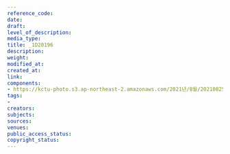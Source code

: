 ```yaml
---
reference_code: 
date: 
draft: 
level_of_description: 
media_type: 
title: _1D20196
description: 
weight: 
modified_at: 
created_at: 
link: 
components:
- https://kctu-photo.s3.ap-northeast-2.amazonaws.com/2021년/8월/20210825_하반기+총파업+대장정_대구/_1D20196.jpg
tags:
- 
creators: 
subjects: 
sources: 
venues: 
public_access_status: 
copyright_status: 
---
```

